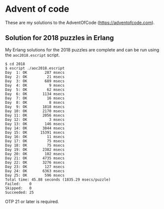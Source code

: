 # Advent of code

These are my solutions to the AdventOfCode (https://adventofcode.com).

## Solution for 2018 puzzles in Erlang

My Erlang solutions for the 2018 puzzles are complete and can be run
using the `aoc2018.escript` script.

    $ cd 2018
    $ escript ./aoc2018.escript
    Day  1: OK        287 msecs
    Day  2: OK         21 msecs
    Day  3: OK        689 msecs
    Day  4: OK          9 msecs
    Day  5: OK         62 msecs
    Day  6: OK       1134 msecs
    Day  7: OK         16 msecs
    Day  8: OK          8 msecs
    Day  9: OK       1818 msecs
    Day 10: OK       2170 msecs
    Day 11: OK       2056 msecs
    Day 12: OK          3 msecs
    Day 13: OK        146 msecs
    Day 14: OK       3844 msecs
    Day 15: OK      15391 msecs
    Day 16: OK         11 msecs
    Day 17: OK         75 msecs
    Day 18: OK         75 msecs
    Day 19: OK       2382 msecs
    Day 20: OK        102 msecs
    Day 21: OK       4735 msecs
    Day 22: OK       3276 msecs
    Day 23: OK        127 msecs
    Day 24: OK       6363 msecs
    Day 25: OK        596 msecs
    Total time: 45.88 seconds (1835.29 msecs/puzzle)
    Failed:    0
    Skipped:   0
    Succeeded: 25

OTP 21 or later is required.

